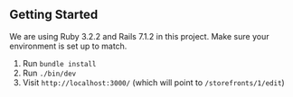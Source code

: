 ## Getting Started

We are using Ruby 3.2.2 and Rails 7.1.2 in this project. Make sure your environment is set up to match.

1. Run `bundle install`
2. Run `./bin/dev`
3. Visit `http://localhost:3000/` (which will point to `/storefronts/1/edit`)
